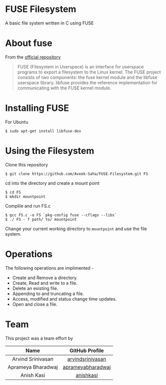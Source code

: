 # FUSE Filesystem
A basic file system written in C using FUSE


# About fuse
From the [official repository](https://github.com/libfuse/libfuse)
>  FUSE (Filesystem in Userspace) is an interface for userspace programs to export a filesystem to the Linux kernel. The FUSE project consists of two components: the fuse kernel module and the libfuse userspace library. libfuse provides the reference implementation for communicating with the FUSE kernel module.


# Installing FUSE
For Ubuntu
```
$ sudo apt-get install libfuse-dev
```


# Using the Filesystem

Clone this repository
```
$ git clone https://github.com/Aveek-Saha/FUSE-Filesystem.git FS
```

cd into the directory and create a mount point
```
$ cd FS
$ mkdir mountpoint
```
Complile and run FS.c
```
$ gcc FS.c -o FS `pkg-config fuse --cflags --libs`
$ ./ FS - f path/ to/ mountpoint
```
Change your current working directory to ```mountpoint``` and use the file system.


# Operations

The following operations are implimented -
- Create and Remove a directory.
- Create, Read and write to a file.
- Delete an existing file.
- Appending to and truncating a file.
- Access, modified and status change time updates.
- Open and close a file.

# Team
This project was a team effort by

| Name | GitHub Profile |
|:---:|:---:|
|  Arvind Srinivasan | [arvindsrinivasan](https://github.com/arvindsrinivasan)  |
|  Aprameya Bharadwaj |  [aprameyabharadwaj](https://github.com/aprameyabharadwaj) |
|  Anish Kasi | [anishkasi](https://github.com/anishkasi)  |
